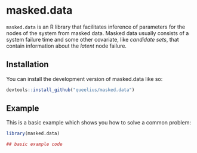 
<!-- README.md is generated from README.Rmd. Please edit that file -->

# masked.data

<!-- badges: start -->
<!-- badges: end -->

`masked.data` is an R library that facilitates inference of parameters
for the nodes of the system from masked data. Masked data usually
consists of a system failure time and some other covariate, like
*candidate sets*, that contain information about the *latent* node
failure.

## Installation

You can install the development version of masked.data like so:

``` r
devtools::install_github("queelius/masked.data")
```

## Example

This is a basic example which shows you how to solve a common problem:

``` r
library(masked.data)

## basic example code
```

